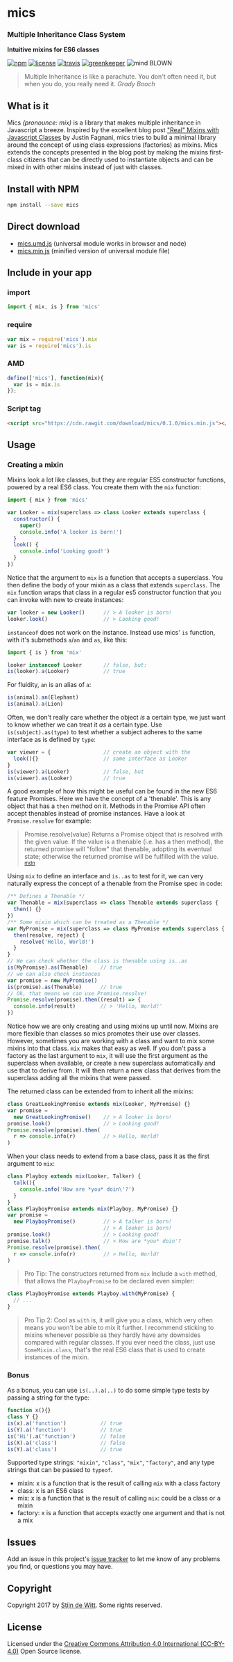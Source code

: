 # mics
### Multiple Inheritance Class System
**Intuitive mixins for ES6 classes**

[![npm](https://img.shields.io/npm/v/mics.svg)](https://npmjs.com/package/mics)
[![license](https://img.shields.io/npm/l/mics.svg)](https://creativecommons.org/licenses/by/4.0/)
[![travis](https://img.shields.io/travis/Download/mics.svg)](https://travis-ci.org/Download/mics)
[![greenkeeper](https://img.shields.io/david/Download/mics.svg)](https://greenkeeper.io/)
![mind BLOWN](https://img.shields.io/badge/mind-BLOWN-ff69b4.svg)

> Multiple Inheritance is like a parachute. You don't often need it, but when you do, you really need it.
*Grady Booch*

## What is it
Mics *(pronounce: mix)* is a library that makes multiple inheritance in Javascript a 
breeze. Inspired by the excellent blog post ["Real" Mixins with Javascript Classes](http://justinfagnani.com/2015/12/21/real-mixins-with-javascript-classes/) 
by Justin Fagnani, mics tries to build a minimal library around the concept of using class expressions (factories)
as mixins. Mics extends the concepts presented in the blog post by making the mixins first-class citizens that can be directly 
used to instantiate objects and can be mixed in with other mixins instead of just with classes.


## Install with NPM
```sh
npm install --save mics
```

## Direct download
* [mics.umd.js](https://cdn.rawgit.com/download/mics/0.1.0/mics.umd.js) (universal module works in browser and node)
* [mics.min.js](https://cdn.rawgit.com/download/mics/0.1.0/mics.min.js) (minified version of universal module file)


## Include in your app

### import
```js
import { mix, is } from 'mics'
```

### require
```js
var mix = require('mics').mix
var is = require('mics').is
```

### AMD
```js
define(['mics'], function(mix){
  var is = mix.is
});
```

### Script tag
```html
<script src="https://cdn.rawgit.com/download/mics/0.1.0/mics.min.js"></script>
```

## Usage
### Creating a mixin
Mixins look a lot like classes, but they are regular ES5 constructor functions, powered by a real
ES6 class. You create them with the `mix` function:

```js
import { mix } from 'mics'

var Looker = mix(superclass => class Looker extends superclass {
  constructor() {
    super()
    console.info('A looker is born!')
  }
  look() {
    console.info('Looking good!')
  }
})
```

Notice that the argument to `mix` is a function that accepts a superclass. You then define the 
body of your mixin as a class that extends `superclass`. The `mix` function wraps that class in
a regular es5 constructor function that you can invoke with new to create instances:

```js
var looker = new Looker()      // > A looker is born!
looker.look()                  // > Looking good!
```

`instanceof` does not work on the instance. Instead use mics' `is` function, with it's 
submethods `a`/`an` and `as`, like this:

```js
import { is } from 'mix'

looker instanceof Looker       // false, but:
is(looker).a(Looker)           // true
```

For fluidity, `an` is an alias of `a`:

```js
is(animal).an(Elephant)
is(animal).a(Lion)
```

Often, we don't really care whether the object *is* a certain type, we just want to know whether 
we can treat it *as* a certain type. Use `is(subject).as(type)` to test whether a subject adheres
to the same interface as is defined by `type`:

```js
var viewer = {                 // create an object with the
  look(){}                     // same interface as Looker
}     
is(viewer).a(Looker)           // false, but
is(viewer).as(Looker)          // true
```

A good example of how this might be useful can be found in the new ES6 feature Promises. Here we have
the concept of a 'thenable'. This is any object that has a `then` method on it. Methods in the Promise 
API often accept thenables instead of promise instances. Have a look at `Promise.resolve` for example:

> Promise.resolve(value)
> Returns a Promise object that is resolved with the given value. If the value is a thenable (i.e. 
> has a then method), the returned promise will "follow" that thenable, adopting its eventual state; 
> otherwise the returned promise will be fulfilled with the value.
<sup>[mdn](https://developer.mozilla.org/nl/docs/Web/JavaScript/Reference/Global_Objects/Promise)</sup>

Using `mix` to define an interface and `is..as` to test for it, we can very naturally express the
concept of a thenable from the Promise spec in code:

```js
/** Defines a Thenable */
var Thenable = mix(superclass => class Thenable extends superclass {
  then() {}
})
/** Some mixin which can be treated as a Thenable */
var MyPromise = mix(superclass => class MyPromise extends superclass {
  then(resolve, reject) {
    resolve('Hello, World!')
  }
}
// We can check whether the class is thenable using is..as
is(MyPromise).as(Thenable)    // true 
// we can also check instances
var promise = new MyPromise()
is(promise).as(Thenable)      // true 
// Ok, that means we can use Promise.resolve!
Promise.resolve(promise).then((result) => {
  console.info(result)        // > 'Hello, World!'
})
```

Notice how we are only creating and using mixins up until now. Mixins are more 
flexible than classes so mics promotes their use over classes. However, sometimes you are working
with a class and want to mix some mixins into that class. `mix` makes that easy as well. If you
don't pass a factory as the last argument to `mix`, it will use the first argument as the superclass
when available, or create a new superclass automatically and use that to derive from. It will then
return a new class that derives from the superclass adding all the mixins that were passed.

The returned class can be extended from to inherit all the mixins:

```js
class GreatLookingPromise extends mix(Looker, MyPromise) {}
var promise = 
  new GreatLookingPromise()    // > A looker is born!
promise.look()                 // > Looking good!
Promise.resolve(promise).then(
  r => console.info(r)         // > Hello, World!
)
```

When your class needs to extend from a base class, pass it 
as the first argument to `mix`:

```js
class Playboy extends mix(Looker, Talker) {
  talk(){
    console.info('How are *you* doin\'?')
  }
}
class PlayboyPromise extends mix(Playboy, MyPromise) {}
var promise = 
  new PlayboyPromise()         // > A talker is born!
                               // > A looker is born!
promise.look()                 // > Looking good!
promise.talk()                 // > How are *you* doin'?
Promise.resolve(promise).then(
  r => console.info(r)         // > Hello, World!
)
```

> Pro Tip: The constructors returned from `mix` Include a `with` method, that allows
> the `PlayboyPromise` to be declared even simpler:

```js
class PlayboyPromise extends Playboy.with(MyPromise) {
  // ...
}
```

> Pro Tip 2: Cool as `with` is, it will give you a class, which very often means you won't
> be able to mix it further. I recommend sticking to mixins whenever possible as they hardly
> have any downsides compared with regular classes. If you ever need the class, just use
> `SomeMixin.class`, that's the real ES6 class that is used to create instances of the mixin.

### Bonus
As a bonus, you can use `is(..).a(..)` to do some simple type tests by passing a 
string for the type:

```js
function x(){}
class Y {}
is(x).a('function')           // true
is(Y).a('function')           // true
is('Hi').a('function')        // false
is(X).a('class')              // false
is(Y).a('class')              // true
```

Supported type strings: `"mixin"`, `"class"`, `"mix"`, `"factory"`, and any type strings that can be passed to `typeof`.
* mixin: x is a function that is the result of calling `mix` with a class factory
* class: x is an ES6 class
* mix: x is a function that is the result of calling `mix`: could be a class or a mixin
* factory: x is a function that accepts exactly one argument and that is not a mix

## Issues
Add an issue in this project's [issue tracker](https://github.com/download/mics/issues)
to let me know of any problems you find, or questions you may have.

## Copyright
Copyright 2017 by [Stijn de Witt](https://StijnDeWitt.com). Some rights reserved.

## License
Licensed under the [Creative Commons Attribution 4.0 International (CC-BY-4.0)](https://creativecommons.org/licenses/by/4.0/) Open Source license.

